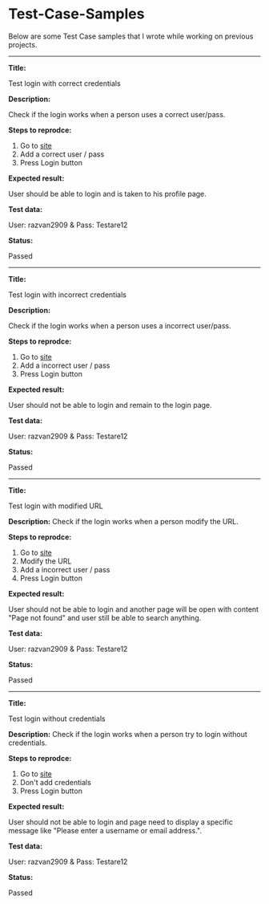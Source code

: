# Test-Case-Samples

Below are some Test Case samples that I wrote while working on previous projects.

------

**Title:**

Test login with correct credentials

**Description:**

Check if the login works when a person uses a correct user/pass.

**Steps to reprodce:**

1. Go to [site](https://wordpress.com/log-in)
2. Add a correct user / pass
3. Press Login button

**Expected result:**

User should be able to login and is taken to his profile page.

**Test data:**

User: razvan2909 & Pass: Testare12

**Status:**

Passed

------

**Title:**

Test login with incorrect credentials

**Description:**

Check if the login works when a person uses a incorrect user/pass.

**Steps to reprodce:**

1. Go to [site](https://wordpress.com/log-in)
2. Add a incorrect user / pass
3. Press Login button

**Expected result:**

User should not be able to login and remain to the login page.

**Test data:**

User: razvan2909 & Pass: Testare12

**Status:**

Passed

------

**Title:**

Test login with modified URL

**Description:**
Check if the login works when a person modify the URL.

**Steps to reprodce:**

1. Go to [site](https://wordpress.com/log-in)
2. Modify the URL 
3. Add a incorrect user / pass
4. Press Login button

**Expected result:**

User should not be able to login and another page will be open with content "Page not found" and user still be able to search anything.

**Test data:**

User: razvan2909 & Pass: Testare12

**Status:**

Passed

------

**Title:**

Test login without credentials

**Description:**
Check if the login works when a person try to login without credentials.

**Steps to reprodce:**

1. Go to [site](https://wordpress.com/log-in)
3. Don't add credentials
4. Press Login button

**Expected result:**

User should not be able to login and page need to display a specific message like "Please enter a username or email address.".

**Test data:**

User: razvan2909 & Pass: Testare12

**Status:**

Passed

